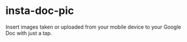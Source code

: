 # insta-doc-pic

Insert images taken or uploaded from your mobile device to your Google Doc with just a tap.
